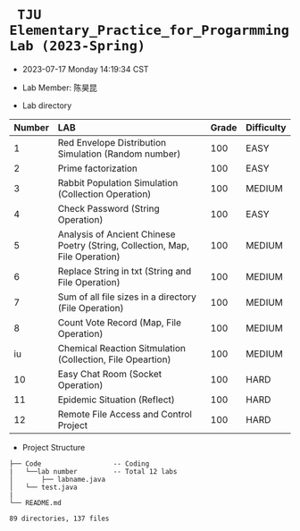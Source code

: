 # ` TJU Elementary_Practice_for_Progarmming Lab (2023-Spring)`

* 2023-07-17 Monday 14:19:34 CST

* Lab Member: 陈昊昆

* Lab directory

| Number | LAB                                                          | Grade | Difficulty |
| :----- | :----------------------------------------------------------- | ----- | ---------- |
| 1      | Red Envelope Distribution Simulation (Random number)         | 100   | EASY       |
| 2      | Prime factorization                                          | 100   | EASY       |
| 3      | Rabbit Population Simulation (Collection Operation)          | 100   | MEDIUM     |
| 4      | Check Password (String Operation)                            | 100   | EASY       |
| 5      | Analysis of Ancient Chinese Poetry (String, Collection, Map, File Operation) | 100   | MEDIUM     |
| 6      | Replace String in txt (String and File Operation)            | 100   | MEDIUM     |
| 7      | Sum of all file sizes in a directory (File Operation)        | 100   | MEDIUM     |
| 8      | Count Vote Record (Map, File Operation)                      | 100   | MEDIUM     |
| iu     | Chemical Reaction Sitmulation (Collection, File Opeartion)   | 100   | MEDIUM     |
| 10     | Easy Chat Room (Socket Operation)                            | 100   | HARD       |
| 11     | Epidemic Situation (Reflect)                                 | 100   | HARD       |
| 12     | Remote File Access and Control Project                       | 100   | HARD       |

* Project Structure

```
├── Code                  -- Coding
|   └──lab number         -- Total 12 labs
│   	├── labname.java
│  	└── test.java
|
└── README.md

89 directories, 137 files
```

